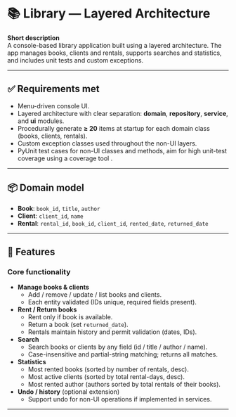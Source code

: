 # 📚 Library — Layered Architecture

**Short description**  
A console-based library application built using a layered architecture. The app manages books, clients and rentals, supports searches and statistics, and includes unit tests and custom exceptions.

---

## ✅ Requirements met
- Menu-driven console UI.
- Layered architecture with clear separation: **domain**, **repository**, **service**, and **ui** modules.
- Procedurally generate **≥ 20** items at startup for each domain class (books, clients, rentals).
- Custom exception classes used throughout the non-UI layers.
- PyUnit test cases for non-UI classes and methods, aim for high unit-test coverage using a coverage tool .

---

## 📦 Domain model
- **Book**: `book_id`, `title`, `author`  
- **Client**: `client_id`, `name`  
- **Rental**: `rental_id`, `book_id`, `client_id`, `rented_date`, `returned_date`

---

## 🧩 Features
### Core functionality
- **Manage books & clients**  
  - Add / remove / update / list books and clients.
  - Each entity validated (IDs unique, required fields present).
- **Rent / Return books**  
  - Rent only if book is available.
  - Return a book (set `returned_date`).
  - Rentals maintain history and permit validation (dates, IDs).
- **Search**  
  - Search books or clients by any field (id / title / author / name).  
  - Case-insensitive and partial-string matching; returns all matches.
- **Statistics**
  - Most rented books (sorted by number of rentals, desc).
  - Most active clients (sorted by total rental-days, desc).
  - Most rented author (authors sorted by total rentals of their books).
- **Undo / history** (optional extension)  
  - Support undo for non-UI operations if implemented in services.

---

